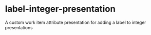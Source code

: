# label-integer-presentation
A custom work item attribute presentation for adding a label to integer presentations

